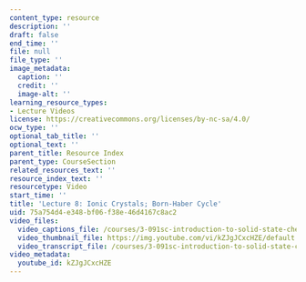 ```yaml
---
content_type: resource
description: ''
draft: false
end_time: ''
file: null
file_type: ''
image_metadata:
  caption: ''
  credit: ''
  image-alt: ''
learning_resource_types:
- Lecture Videos
license: https://creativecommons.org/licenses/by-nc-sa/4.0/
ocw_type: ''
optional_tab_title: ''
optional_text: ''
parent_title: Resource Index
parent_type: CourseSection
related_resources_text: ''
resource_index_text: ''
resourcetype: Video
start_time: ''
title: 'Lecture 8: Ionic Crystals; Born-Haber Cycle'
uid: 75a754d4-e348-bf06-f38e-46d4167c8ac2
video_files:
  video_captions_file: /courses/3-091sc-introduction-to-solid-state-chemistry-fall-2010/0e0e0054b44d5d919a73ce5c40fc0c03_kZJgJCxcHZE.vtt
  video_thumbnail_file: https://img.youtube.com/vi/kZJgJCxcHZE/default.jpg
  video_transcript_file: /courses/3-091sc-introduction-to-solid-state-chemistry-fall-2010/19c60d0f4dad99c2b47e86a72bcbc635_kZJgJCxcHZE.pdf
video_metadata:
  youtube_id: kZJgJCxcHZE
---
```

